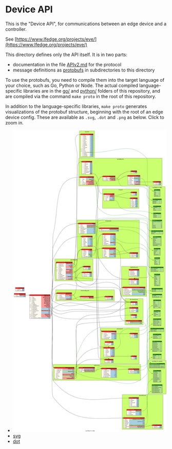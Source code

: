 # Device API

This is the "Device API", for communications between an edge device and a controller.

See [https://www.lfedge.org/projects/eve/](https://www.lfedge.org/projects/eve/)

This directory defines only the API itself. It is in two parts:

* documentation in the file [APIv2.md](./APIv2.md) for the protocol
* message definitions as [protobufs](https://developers.google.com/protocol-buffers/) in subdirectories to this directory

To use the protobufs, you need to compile them into the target language of your choice, such as Go, Python or Node.
The actual compiled language-specific libraries are in the [go/](go/) and [python/](python/) folders of this repository, and are compiled via the command `make proto` in the root of this repository.

In addition to the language-specific libraries, `make proto` generates visualizations of the protobuf structure,
beginning with the root of an edge device config. These are
available as `.svg`, `.dot` and `.png` as below. Click to zoom in.

* [![png](./images/devconfig.png "protobuf structure")](./images/devconfig.png)
* [svg](./images/devconfig.dot.svg)
* [dot](./images/devconfig.dot)
